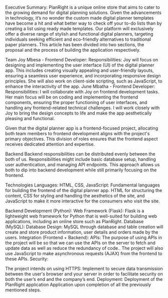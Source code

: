 Executive Summary:
PlanRight is a unique online store that aims to cater to the growing demand for digital planning solutions. Given the advancements in technology, it’s no wonder the custom made digital planner templates have become a hit and what better way to check off your to-do lists than by creating a list using ready made templates.  Our platform will exclusively offer a diverse range of stylish and functional digital planners, targeting individuals seeking efficient and eco-friendly alternatives to traditional paper planners. This article has been divided into two sections, the proposal and the process of building the application respectively.

Team
Joy Mbesa - Frontend Developer:
Responsibilities: Joy will focus on designing and implementing the user interface (UI) of the digital planner app. This includes creating visually appealing and user-friendly layouts, ensuring a seamless user experience, and incorporating responsive design principles. She will also work on client-side scripting, such as JavaScript, to enhance the interactivity of the app.
June Mbatha - Frontend Developer:
Responsibilities: I will collaborate with Joy on frontend development tasks. Her main focus will be on coding and implementing the frontend components, ensuring the proper functioning of user interfaces, and handling any frontend-related technical challenges. I will work closely with Joy to bring the design concepts to life and make the app aesthetically pleasing and functional.

Given that the digital planner app is a frontend-focused project, allocating both team members to frontend development aligns with the project's primary objectives. This division of roles ensures that the frontend aspect receives dedicated attention and expertise.

Backend
Backend responsibilities can be distributed evenly between the both of us. Responsibilities might include basic database setup, handling user authentication, and managing API endpoints. This approach allows us both to dip into backend development while still primarily focusing on the frontend.

Technologies
Languages:
HTML, CSS, JavaScript: Fundamental languages for building the frontend of the digital planner app. HTML for structuring the content, CSS for styling and handling the aesthetics of the site, and JavaScript to make it more interactive for the consumers who visit the site.
	
Backend Development (Python):
Web Framework (Flask): Flask is a lightweight web framework for Python that is well-suited for building web applications, including an online store such as PlanRight. 
Database (MySQL):
Database Design: MySQL through database and table creation will create and store product information, user details and orders made by the users.
Integration (Frontend + Backend):
APIs: The purpose of using APIs in the project will be so that we can use the APIs on the server to fetch and update data as well as reduce the redundancy of code.. The  project will also use JavaScript to make asynchronous requests (AJAX) from the frontend to these APIs.
Security:

The project intends on using HTTPS: Implement to secure data transmission between the user's browser and your server in order to facilitate security on both the user’s end and the company’s end.
Deployment:
Deployment of the PlanRight application Application upon completion of all the previously mentioned steps.

